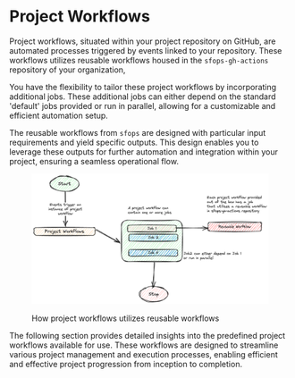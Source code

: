 # Project Workflows

Project workflows, situated within your project repository on GitHub, are automated processes triggered by events linked to your repository. These workflows utilizes reusable workflows housed in the `sfops-gh-actions` repository of your organization,

You have the flexibility to tailor these project workflows by incorporating additional jobs. These additional jobs can either depend on the standard 'default' jobs provided or run in parallel, allowing for a customizable and efficient automation setup.

The reusable workflows from `sfops` are designed with particular input requirements and yield specific outputs. This design enables you to leverage these outputs for further automation and integration within your project, ensuring a seamless operational flow.



<figure><img src="../.gitbook/assets/image (8).png" alt=""><figcaption><p>How project workflows utilizes reusable workflows</p></figcaption></figure>

The following section provides detailed insights into the predefined project workflows available for use. These workflows are designed to streamline various project management and execution processes, enabling efficient and effective project progression from inception to completion.

